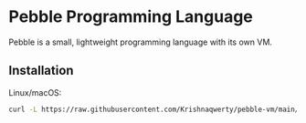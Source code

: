 # Pebble Programming Language

Pebble is a small, lightweight programming language with its own VM.

## Installation

Linux/macOS:
```bash
curl -L https://raw.githubusercontent.com/Krishnaqwerty/pebble-vm/main/install.sh | bash

